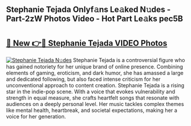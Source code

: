 ## Stephanie Tejada Onlyf𝚊ns Le𝚊ked N𝚞des - Part-2zW Photos Video - Hot Part Le𝚊ks pec5B

# <h2><a href="http://ab35810.deff.icu/?id=Stephanie+Tejada">🔗 New 👉🔴 Stephanie Tejada VIDEO Photos</a></h2>

[![Stephanie Tejada N𝚞des](https://i.imgur.com/rIISA9y.gif)](http://ab35810.deff.icu/?id=Stephanie+Tejada)
Stephanie Tejada is a controversial figure who has gained notoriety for her unique brand of online presence. Combining elements of gaming, eroticism, and dark humor, she has amassed a large and dedicated following, but also faced intense criticism for her unconventional approach to content creation. Stephanie Tejada is a rising star in the indie-pop scene. With a voice that evokes vulnerability and strength in equal measure, she crafts heartfelt songs that resonate with audiences on a deeply personal level. Her music tackles complex themes like mental health, heartbreak, and societal expectations, making her a voice for her generation.
